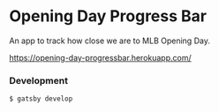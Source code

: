 # Opening Day Progress Bar

An app to track how close we are to MLB Opening Day.

https://opening-day-progressbar.herokuapp.com/

### Development

```
$ gatsby develop
```
